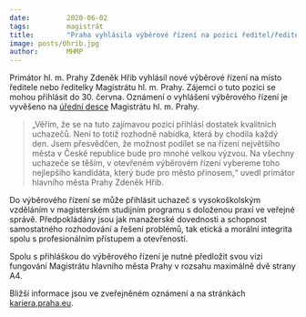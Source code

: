 ```yaml
---
date:         2020-06-02
tags:         magistrát
title:        "Praha vyhlásila výběrové řízení na pozici ředitel/ředitelka Magistrátu hlavního města Prahy"
image: posts/0hrib.jpg
author:       MHMP
---
```


Primátor hl. m. Prahy Zdeněk Hřib vyhlásil nové výběrové řízení na místo ředitele nebo ředitelky Magistrátu hl. m. Prahy.  Zájemci o tuto pozici se mohou přihlásit do 30. června. Oznámení o vyhlášení výběrového řízení je vyvěšeno na [úřední desce](https://www.praha.eu/jnp/cz/o_meste/magistrat/deska/index.html?typ=19&odbor=0&strana=1&stranavel=20) Magistrátu hl. m. Prahy.

>„Věřím, že se na tuto zajímavou pozici přihlásí dostatek kvalitních uchazečů. Není to totiž rozhodně nabídka, která by chodila každý den. Jsem přesvědčen, že možnost podílet se na řízení největšího města v České republice bude pro mnohé velkou výzvou. Na všechny uchazeče se těším, v otevřeném výběrovém řízení vybereme toho nejlepšího kandidáta, který bude pro město přínosem,“ uvedl primátor hlavního města Prahy Zdeněk Hřib.

Do výběrového řízení se může přihlásit uchazeč s vysokoškolským vzděláním v magisterském studijním programu s doloženou praxí ve veřejné správě. Předpokládány jsou jak manažerské dovednosti a schopnost samostatného rozhodování a řešení problémů, tak etická a morální integrita spolu s profesionálním přístupem a otevřeností.

Spolu s přihláškou do výběrového řízení je nutné předložit svou vizi fungování Magistrátu hlavního města Prahy v rozsahu maximálně dvě strany A4.

Bližší informace jsou ve zveřejněném oznámení a na stránkách [kariera.praha.eu](https://www.praha.eu/jnp/cz/o_meste/magistrat/kariera/index.html).
